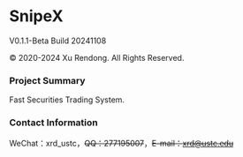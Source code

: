 # SnipeX
V0.1.1-Beta Build 20241108

© 2020-2024 Xu Rendong. All Rights Reserved.

### Project Summary
Fast Securities Trading System.

### Contact Information
WeChat：xrd_ustc，~~QQ：277195007~~，~~E-mail：xrd@ustc.edu~~
